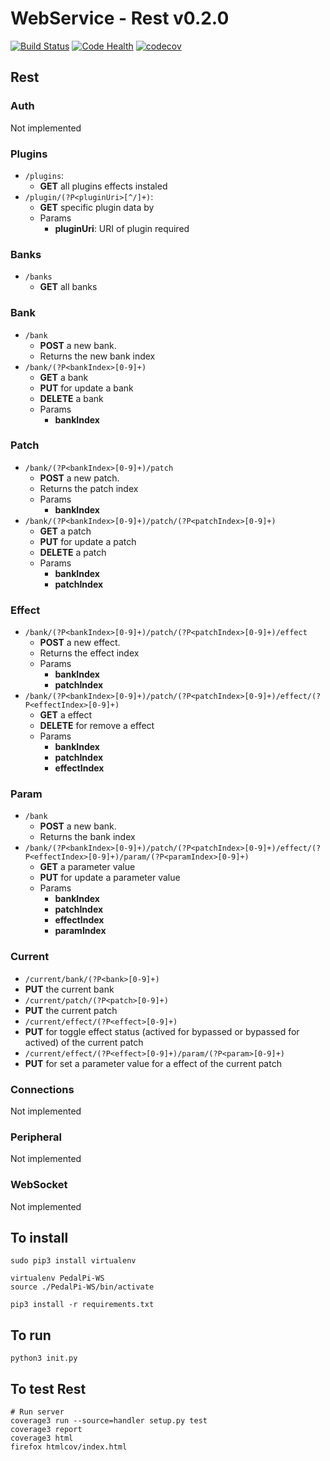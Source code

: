 # WebService - Rest v0.2.0

[![Build Status](https://travis-ci.org/PedalPi/WebService.svg?branch=master)](https://travis-ci.org/PedalPi/WebService) [![Code Health](https://landscape.io/github/PedalPi/WebService/master/landscape.svg?style=flat)](https://landscape.io/github/PedalPi/WebService/master) [![codecov](https://codecov.io/gh/PedalPi/WebService/branch/master/graph/badge.svg)](https://codecov.io/gh/PedalPi/WebService)

## Rest

### Auth

Not implemented

### Plugins

* ```/plugins```: 
  * **GET** all plugins effects instaled
* ```/plugin/(?P<pluginUri>[^/]+)```:
  * **GET** specific plugin data by 
  * Params
    * **pluginUri**: URI of plugin required

### Banks

* ```/banks```
  *  **GET** all banks

### Bank

* ```/bank```
  * **POST** a new bank.
  * Returns the new bank index
* ```/bank/(?P<bankIndex>[0-9]+)```
  * **GET** a bank
  * **PUT** for update a bank
  * **DELETE** a bank
  * Params
    * **bankIndex**

### Patch

* ```/bank/(?P<bankIndex>[0-9]+)/patch```
  * **POST** a new patch.
  * Returns the patch index
  * Params
    * **bankIndex**
* ```/bank/(?P<bankIndex>[0-9]+)/patch/(?P<patchIndex>[0-9]+)```
  * **GET** a patch
  * **PUT** for update a patch
  * **DELETE** a patch
  * Params
    * **bankIndex**
    * **patchIndex**

### Effect

* ```/bank/(?P<bankIndex>[0-9]+)/patch/(?P<patchIndex>[0-9]+)/effect```
  * **POST** a new effect.
  * Returns the effect index
  * Params
    * **bankIndex**
    * **patchIndex**
* ```/bank/(?P<bankIndex>[0-9]+)/patch/(?P<patchIndex>[0-9]+)/effect/(?P<effectIndex>[0-9]+)```
  * **GET** a effect
  * **DELETE** for remove a effect
  * Params
    * **bankIndex**
    * **patchIndex**
    * **effectIndex**

### Param

* ```/bank```
  * **POST** a new bank.
  * Returns the bank index
* ```/bank/(?P<bankIndex>[0-9]+)/patch/(?P<patchIndex>[0-9]+)/effect/(?P<effectIndex>[0-9]+)/param/(?P<paramIndex>[0-9]+)```
  * **GET** a parameter value
  * **PUT** for update a parameter value
  * Params
    * **bankIndex**
    * **patchIndex**
    * **effectIndex**
    * **paramIndex**

### Current

* ```/current/bank/(?P<bank>[0-9]+)```
 * **PUT** the current bank
* ```/current/patch/(?P<patch>[0-9]+)```
 * **PUT** the current patch
* ```/current/effect/(?P<effect>[0-9]+)```
 * **PUT** for toggle effect status (actived for bypassed or bypassed for actived) of the current patch
* ```/current/effect/(?P<effect>[0-9]+)/param/(?P<param>[0-9]+)```
 * **PUT** for set a parameter value for a effect of the current patch

### Connections

Not implemented

### Peripheral

Not implemented

### WebSocket

Not implemented

## To install

```
sudo pip3 install virtualenv

virtualenv PedalPi-WS
source ./PedalPi-WS/bin/activate

pip3 install -r requirements.txt
```

## To run

```
python3 init.py
``` 

## To test Rest

```
# Run server
coverage3 run --source=handler setup.py test
coverage3 report
coverage3 html
firefox htmlcov/index.html
```
